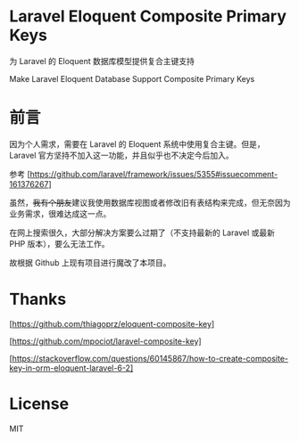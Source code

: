 # Laravel Eloquent Composite Primary Keys

为 Laravel 的 Eloquent 数据库模型提供复合主键支持

Make Laravel Eloquent Database Support Composite Primary Keys

# 前言

因为个人需求，需要在 Laravel 的 Eloquent 系统中使用复合主键。但是，Laravel 官方坚持不加入这一功能，并且似乎也不决定今后加入。

参考 [https://github.com/laravel/framework/issues/5355#issuecomment-161376267]

虽然，~~我有个朋友~~建议我使用数据库视图或者修改旧有表结构来完成，但无奈因为业务需求，很难达成这一点。

在网上搜索很久，大部分解决方案要么过期了（不支持最新的 Laravel 或最新 PHP 版本），要么无法工作。

故根据 Github 上现有项目进行魔改了本项目。

# Thanks

[https://github.com/thiagoprz/eloquent-composite-key]

[https://github.com/mpociot/laravel-composite-key]

[https://stackoverflow.com/questions/60145867/how-to-create-composite-key-in-orm-eloquent-laravel-6-2]

# License

MIT
